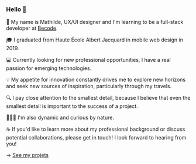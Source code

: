### Hello 👋

🌱 My name is Mathilde, UX/UI designer and I'm learning to be a full-stack developer at [Becode](https://becode.org/fr/). 

🎓 I graduated from Haute École Albert Jacquard in mobile web design in 2019. 

💻 Currently looking for new professional opportunities, I have a real passion for emerging technologies.

💡 My appetite for innovation constantly drives me to explore new horizons and seek new sources of inspiration, particularly through my travels.

🔍 I pay close attention to the smallest detail, because I believe that even the smallest detail is important to the success of a project. 

👩🏻‍💻 I'm also dynamic and curious by nature.

☕️ If you'd like to learn more about my professional background or discuss potential collaborations, please get in touch! I look forward to hearing from you!

→ [See my projets](https://www.mathildeporphyre.be)

<!--

$\text{\color{#c1a58c}{My Name is Mathilde}}$

**mathilde-porphyre/mathilde-porphyre** is a ✨ _special_ ✨ repository because its `README.md` (this file) appears on your GitHub profile.

Here are some ideas to get you started:

- 🔭 I’m currently working on ...
- 🌱 I’m currently learning ...
- 👯 I’m looking to collaborate on ...
- 🤔 I’m looking for help with ...
- 💬 Ask me about ...
- 📫 How to reach me: ...
- 😄 Pronouns: ...
- ⚡ Fun fact: ...
-->
